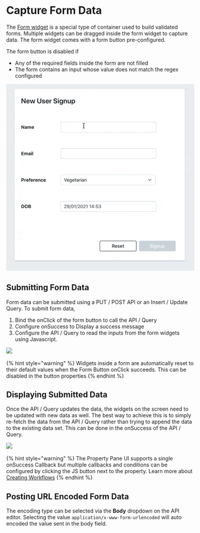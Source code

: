 # Capture Form Data

The [Form widget](../../widget-reference/form.md) is a special type of container used to build validated forms. Multiple widgets can be dragged inside the form widget to capture data. The form widget comes with a form button pre-configured. 

The form button is disabled if 

* Any of the required fields inside the form are not filled
* The form contains an input whose value does not match the regex configured

![](../../.gitbook/assets/form%20%282%29.gif)

## Submitting Form Data

Form data can be submitted using a PUT / POST API or an Insert / Update Query. To submit form data,  

1. Bind the onClick of the form button to call the API / Query
2. Configure onSuccess to Display a success message
3. Configure the API / Query to read the inputs from the form widgets using Javascript.

![](../../.gitbook/assets/form-query%20%281%29.gif)

{% hint style="warning" %}
Widgets inside a form are automatically reset to their default values when the Form Button onClick succeeds. This can be disabled in the button properties
{% endhint %}

## Displaying Submitted Data

Once the API / Query updates the data, the widgets on the screen need to be updated with new data as well. The best way to achieve this is to simply re-fetch the data from the API / Query rather than trying to append the data to the existing data set. This can be done in the onSuccess of the API / Query.

![](../../.gitbook/assets/refetch-data.gif)

{% hint style="warning" %}
The Property Pane UI supports a single onSuccess Callback but multiple callbacks and conditions can be configured by clicking the JS button next to the property. Learn more about [Creating Workflows](../connecting-ui-and-logic/calling-apis-from-widgets.md)
{% endhint %}

## Posting URL Encoded Form Data

The encoding type can be selected via the **Body** dropdown on the API editor. Selecting the value `application/x-www-form-urlencoded` will auto encoded the value sent in the body field.

